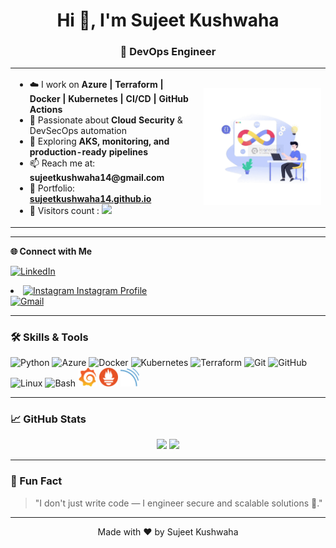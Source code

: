 <h1 align="center">Hi 👋, I'm Sujeet Kushwaha</h1>
<h3 align="center">🚀 DevOps Engineer</h3>

<table>
  <tr>
    <td width="60%">
      <ul>
        <li>☁️ I work on <strong>Azure | Terraform | Docker | Kubernetes | CI/CD | GitHub Actions</strong></li>
        <li>🔐 Passionate about <strong>Cloud Security</strong> & DevSecOps automation</li>
        <li>🧠 Exploring <strong>AKS, monitoring, and production-ready pipelines</strong></li>
        <li>📫 Reach me at: <strong>sujeetkushwaha14@gmail.com</strong></li>
        <li>🔗 Portfolio: <a href="https://sujeetkushwaha14.github.io" target="_blank"><strong>sujeetkushwaha14.github.io</strong></a></li>        
        <li>👀 Visitors count : <img src="https://visitor-badge.laobi.icu/badge?page_id=Sujeetkushwaha14&left_color=blue&right_color=green"/></li>
      </ul>
    </td>    
    <td>
      <img src="https://github.com/Sujeetkushwaha14/sujeetkushwaha14.github.io/raw/main/assets/Devops%20animation.gif" width="300px" alt="DevOps Animation"/>
    </td>
  </tr>
</table>

---

**🌐 Connect with Me**
<p align="left">
  <a href="https://www.linkedin.com/in/sujeet-kushwaha-915619245" target="_blank">
    <img src="https://img.icons8.com/color/48/linkedin.png" alt="LinkedIn" height="30" />
  </a>
  <li>
  <a href="https://www.instagram.com/sujeet2527/" target="_blank">
    <img src="https://cdn-icons-png.flaticon.com/512/2111/2111463.png" class="icon" alt="Instagram" />
    Instagram Profile
  </a>
</li>

  <a href="mailto:sujeetkushwaha14@gmail.com" target="_blank">
    <img src="https://img.icons8.com/color/48/gmail-new.png" alt="Gmail" height="30" />
  </a>
</p>

--- 

### 🛠️ Skills & Tools
<p> 
<!--   <img src="https://img.icons8.com/color/48/html-5--v1.png" alt="HTML" height="30"/>
  <img src="https://img.icons8.com/color/48/css3.png" alt="CSS" height="30"/>
  <img src="https://img.icons8.com/color/48/javascript--v1.png" alt="JavaScript" height="30"/> -->
  <img src="https://img.icons8.com/color/48/python--v1.png" alt="Python" height="30"/>
  <img src="https://img.icons8.com/color/48/azure-1.png" alt="Azure" height="30"/>
  <img src="https://img.icons8.com/fluency/48/docker.png" alt="Docker" height="30"/>
  <img src="https://img.icons8.com/color/48/kubernetes.png" alt="Kubernetes" height="30"/>
  <img src="https://img.icons8.com/color/48/terraform.png" alt="Terraform" height="30"/>
  <img src="https://img.icons8.com/color/48/git.png" alt="Git" height="30"/>
  <img src="https://img.icons8.com/color/48/github.png" alt="GitHub" height="30"/>
  <img src="https://img.icons8.com/color/48/linux.png" alt="Linux" height="30"/>
  <img src="https://img.icons8.com/color/48/bash.png" alt="Bash" height="30"/>
  <img src="https://raw.githubusercontent.com/devicons/devicon/master/icons/grafana/grafana-original.svg" alt="Grafana" height="30"/>
  <img src="https://raw.githubusercontent.com/devicons/devicon/master/icons/prometheus/prometheus-original.svg" alt="Prometheus" height="30"/>
  <img src="https://raw.githubusercontent.com/devicons/devicon/master/icons/sonarqube/sonarqube-original.svg" alt="SonarQube" height="30"/>
  </p>

---

### 📈 GitHub Stats

<p align="center">
  <img src="https://github-readme-stats.vercel.app/api?username=sujeetkushwaha14&show_icons=true&theme=tokyonight" height="180"/>
  <img src="https://github-readme-stats.vercel.app/api/top-langs/?username=sujeetkushwaha14&layout=compact&theme=tokyonight" height="180"/>
</p>

---

### 🎯 Fun Fact

> "I don't just write code — I engineer secure and scalable solutions 🚀."

---

<p align="center">Made with ❤️ by Sujeet Kushwaha</p>

